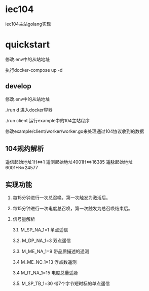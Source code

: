# iec104
iec104主站golang实现

# quickstart
修改.env中的从站地址

执行docker-compose up -d

## develop
修改.env中的从站地址

./run d 进入docker容器

./run client 运行example中的104主站程序

修改example/client/worker/worker.go来处理通过104协议收到的数据

## 104规约解析
遥信起始地址1H<=>1
遥测起始地址4001H<=>16385
遥脉起始地址6001H<=>24577

## 实现功能

1. 每15分钟进行一次总召唤，第一次触发为激活后。

2. 每15分钟进行一次电度总召唤，第一次触发为总召唤结束后。

3. 信号量解析    
 
   3.1. M_SP_NA_1=1   单点遥信

   3.2. M_DP_NA_1=3   双点遥信

   3.3. M_ME_NA_1=9   带品质描述的遥测

   3.4 M_ME_NC_1=13   浮点数遥测

   3.4 M_IT_NA_1=15   电度总量遥脉

   3.5. M_SP_TB_1=30  带7个字节短时标的单点遥信

